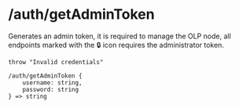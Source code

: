 # /auth/getAdminToken

Generates an admin token, it is required to manage the OLP node, all endpoints marked with the 🔒 icon requires the administrator token.

```ejs
throw "Invalid credentials"

/auth/getAdminToken {
    username: string,
    password: string
} => string
```
